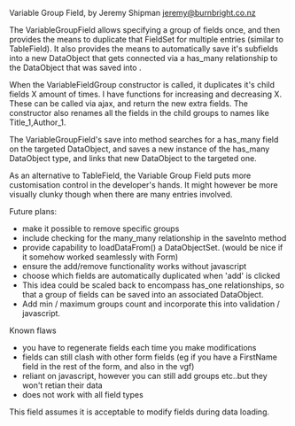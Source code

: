 Variable Group Field, by Jeremy Shipman <jeremy@burnbright.co.nz>

The VariableGroupField allows specifying a group of fields once, and then provides
the means to duplicate that FieldSet for multiple entries (similar to TableField).
It also provides the means to automatically save it's subfields into a new DataObject 
that gets connected via a has_many relationship to the DataObject that was saved into .

When the VariableFieldGroup constructor is called, it duplicates it's child fields X amount of times. 
I have functions for increasing and decreasing X. These can be called via ajax, and return the new extra fields.
The constructor also renames all the fields in the child groups to names like Title_1,Author_1.

The VariableGroupField's save into method searches for a has_many field on the targeted DataObject,
and saves a new instance of the has_many DataObject type, and links that new DataObject to the targeted one.

As an alternative to TableField, the Variable Group Field puts more customisation control in the developer's hands. 
It might however be more visually clunky though when there are many entries involved.

Future plans:
* make it possible to remove specific groups
* include checking for the many_many relationship in the saveInto method
* provide capability to loadDataFrom() a DataObjectSet. (would be nice if it somehow worked seamlessly with Form)
* ensure the add/remove functionality works without javascript
* choose which fields are automatically duplicated when 'add' is clicked
* This idea could be scaled back to encompass has_one relationships, so that a group of fields can be saved into an associated DataObject.
* Add min / maximum groups count and incorporate this into validation / javascript.

Known flaws
- you have to regenerate fields each time you make modifications
- fields can still clash with other form fields (eg if you have a FirstName field in the rest of the form, and also in the vgf)
- reliant on javascript, however you can still add groups etc..but they won't retian their data
- does not work with all field types

This field assumes it is acceptable to modify fields during data loading.